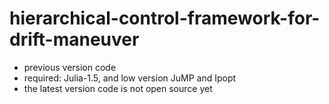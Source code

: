 # hierarchical-control-framework-for-drift-maneuver
- previous version code
- required: Julia-1.5, and low version JuMP and Ipopt
- the latest version code is not open source yet
